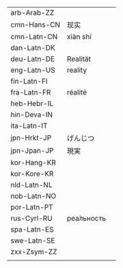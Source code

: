 | | | |
|-|-|-|
| arb-Arab-ZZ |  |  |
| cmn-Hans-CN | 现实 |  |
| cmn-Latn-CN | xiàn shí |  |
| dan-Latn-DK |  |  |
| deu-Latn-DE | Realität |  |
| eng-Latn-US | reality |  |
| fin-Latn-FI |  |  |
| fra-Latn-FR | réalité |  |
| heb-Hebr-IL |  |  |
| hin-Deva-IN |  |  |
| ita-Latn-IT |  |  |
| jpn-Hrkt-JP | げんじつ |  |
| jpn-Jpan-JP | 現実 |  |
| kor-Hang-KR |  |  |
| kor-Kore-KR |  |  |
| nld-Latn-NL |  |  |
| nob-Latn-NO |  |  |
| por-Latn-PT |  |  |
| rus-Cyrl-RU | реа́льность |  |
| spa-Latn-ES |  |  |
| swe-Latn-SE |  |  |
| zxx-Zsym-ZZ |  |  |
|  |  |  |
